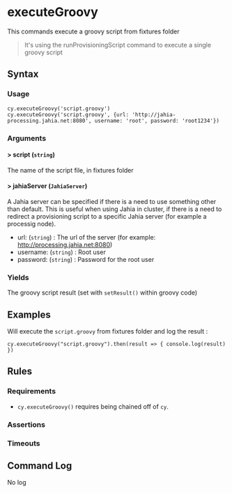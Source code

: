 # executeGroovy

This commands execute a groovy script from fixtures folder

> It's using the runProvisioningScript command to execute a single groovy script

## Syntax

### Usage

```
cy.executeGroovy('script.groovy')
cy.executeGroovy('script.groovy', {url: 'http://jahia-processing.jahia.net:8080', username: 'root', password: 'root1234'})
```

### Arguments

#### &gt; script (`string`)

The name of the script file, in fixtures folder

#### &gt; jahiaServer (`JahiaServer`)

A Jahia server can be specified if there is a need to use something other than default. This is useful when using Jahia in cluster, if there is a need to redirect a provisioning script to a specific Jahia server (for example a processig node).

- url: (`string`) : The url of the server (for example: http://processing.jahia.net:8080)
- username: (`string`) : Root user
- password: (`string`) : Password for the root user

### Yields

The groovy script result (set with `setResult()` within groovy code)

## Examples

Will execute the `script.groovy` from fixtures folder and log the result :

```
cy.executeGroovy("script.groovy").then(result => { console.log(result) })
```

## Rules

### Requirements

- `cy.executeGroovy()` requires being chained off of `cy`.

### Assertions

### Timeouts

## Command Log

No log